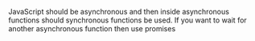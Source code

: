 JavaScript should be asynchronous and then inside asynchronous functions should synchronous functions be used.
If you want to wait for another asynchronous function then use promises
